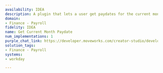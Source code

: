 ```yaml
---
availability: IDEA
description: A plugin that lets a user get paydates for the current month.
domain:
- Finance - Payroll
fidelity: IDEA
name: Get Current Month Paydate
num_implementations: 1
purple_chat_link: https://developer.moveworks.com/creator-studio/developer-tools/purple-chat/?conversation=%7B%22startTimestamp%22%3A%2211%3A43+AM%22%2C%22messages%22%3A%5B%7B%22role%22%3A%22user%22%2C%22parts%22%3A%5B%7B%22richText%22%3A%22%3Cp%3E%5C%22I%27m+trying+to+find+out+the+payment+date+for+the+current+month.+Can+you+help%3F%3C%2Fp%3E%22%7D%5D%7D%2C%7B%22role%22%3A%22assistant%22%2C%22parts%22%3A%5B%7B%22richText%22%3A%22%3Cp%3EHere+are+the+paydates+for+this+month%3A+15th+and+30th.%3Cbr%3E%3Cbr%3EIs+there+anything+else+I+can+help+you+with%3F%3C%2Fp%3E%22%7D%5D%7D%5D%7D
solution_tags:
- Finance - Payroll
systems:
- workday

---
```

